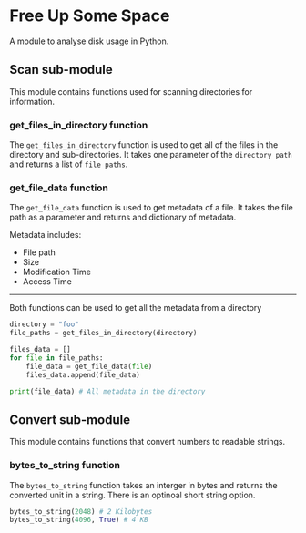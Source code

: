 # Free Up Some Space

A module to analyse disk usage in Python.

## Scan sub-module

This module contains functions used for scanning directories for information.

### get_files_in_directory function

The `get_files_in_directory` function is used to get all of the files in the directory and sub-directories. It takes one parameter of the  `directory path` and returns a list of `file paths`.

### get_file_data function

The `get_file_data` function is used to get metadata of a file. It takes the file path as a parameter and returns and dictionary of metadata.

Metadata includes:

- File path
- Size
- Modification Time
- Access Time

---

Both functions can be used to get all the metadata from a directory

```python
directory = "foo"
file_paths = get_files_in_directory(directory)

files_data = []
for file in file_paths:
    file_data = get_file_data(file)
    files_data.append(file_data)

print(file_data) # All metadata in the directory
```

## Convert sub-module

This module contains functions that convert numbers to readable strings.

### bytes_to_string function

The `bytes_to_string` function takes an interger in bytes and returns the converted unit in a string. There is an optinoal short string option.

```python
bytes_to_string(2048) # 2 Kilobytes
bytes_to_string(4096, True) # 4 KB
```
